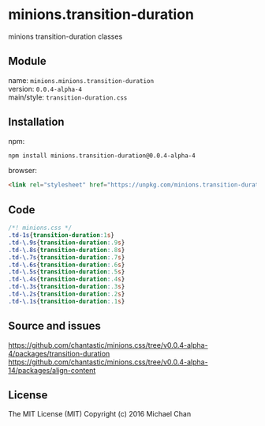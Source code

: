 # minions.transition-duration
minions transition-duration classes

## Module
name: `minions.minions.transition-duration`  
version: `0.0.4-alpha-4`  
main/style: `transition-duration.css`  

## Installation
npm:
```bash
npm install minions.transition-duration@0.0.4-alpha-4
```

browser:
```html
<link rel="stylesheet" href="https://unpkg.com/minions.transition-duration@0.0.4-alpha-4" />
```

## Code
```css
/*! minions.css */
.td-1s{transition-duration:1s}
.td-\.9s{transition-duration:.9s}
.td-\.8s{transition-duration:.8s}
.td-\.7s{transition-duration:.7s}
.td-\.6s{transition-duration:.6s}
.td-\.5s{transition-duration:.5s}
.td-\.4s{transition-duration:.4s}
.td-\.3s{transition-duration:.3s}
.td-\.2s{transition-duration:.2s}
.td-\.1s{transition-duration:.1s}

```

## Source and issues

https://github.com/chantastic/minions.css/tree/v0.0.4-alpha-4/packages/transition-duration
https://github.com/chantastic/minions.css/tree/v0.0.4-alpha-14/packages/align-content

## License

The MIT License (MIT)
Copyright (c) 2016 Michael Chan